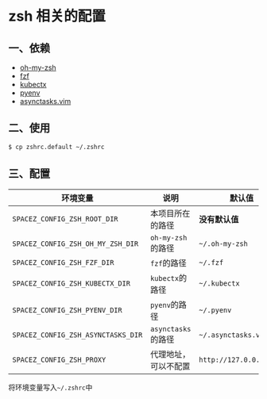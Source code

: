 # zsh 相关的配置

## 一、依赖

- [oh-my-zsh](https://github.com/ohmyzsh/ohmyzsh)
- [fzf](https://github.com/junegunn/fzf)
- [kubectx](https://github.com/ahmetb/kubectx)
- [pyenv](https://github.com/pyenv/pyenv)
- [asynctasks.vim](https://github.com/skywind3000/asynctasks.vim)

## 二、使用

```bash
$ cp zshrc.default ~/.zshrc
```

## 三、配置

| 环境变量                           | 说明                 | 默认值                  |
|------------------------------------|----------------------|-------------------------|
| `SPACEZ_CONFIG_ZSH_ROOT_DIR`       | 本项目所在的路径     | **没有默认值**          |
| `SPACEZ_CONFIG_ZSH_OH_MY_ZSH_DIR`  | `oh-my-zsh`的路径    | `~/.oh-my-zsh`          |
| `SPACEZ_CONFIG_ZSH_FZF_DIR`        | `fzf`的路径          | `~/.fzf`                |
| `SPACEZ_CONFIG_ZSH_KUBECTX_DIR`    | `kubectx`的路径      | `~/.kubectx`            |
| `SPACEZ_CONFIG_ZSH_PYENV_DIR`      | `pyenv`的路径        | `~/.pyenv`              |
| `SPACEZ_CONFIG_ZSH_ASYNCTASKS_DIR` | `asynctasks`的路径   | `~/.asynctasks.vim`      |
| `SPACEZ_CONFIG_ZSH_PROXY`          | 代理地址，可以不配置 | `http://127.0.0.1:8118` |

将环境变量写入`~/.zshrc`中
